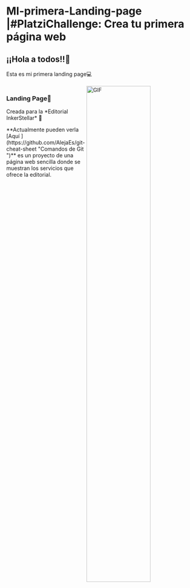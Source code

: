 # MI-primera-Landing-page |#PlatziChallenge: Crea tu primera página web 
<h2>¡¡Hola a todos!!👋</h2>
Esta es mi primera landing page💻<br><br>
    <img align="right" width="58%"   alt="GIF" src="https://jpwebs.net/wp-content/uploads/2021/01/dd7a20_9cfcd774bcf04eec8023109cb431a7be_mv2.gif" />

<h3>Landing Page👩</h3> 
<p>Creada para la *Editorial InkerStellar* 🚀</p>
**Actualmente pueden verla [Aquí ](https://github.com/AlejaEs/git-cheat-sheet "Comandos de Git ")** es un proyecto de una página web sencilla donde se muestran los servicios que ofrece la editorial.
